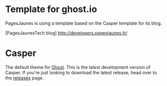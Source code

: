 # Template for ghost.io
PagesJaunes is using a template based on the Casper template for its blog.

[PagesJaunesTech blog] http://developers.pagesjaunes.fr/

# Casper

The default theme for [Ghost](http://github.com/tryghost/ghost/). This is the latest development version of Casper. If you're just looking to download the latest release, head over to the [releases](https://github.com/TryGhost/Casper/releases) page.

&nbsp;